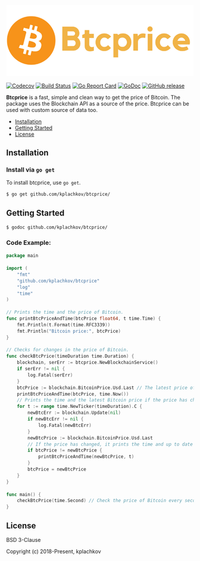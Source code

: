 <p align="center"><img src="image/Btcprice.png" alt="Btcprice"></p>

[![Codecov](https://img.shields.io/codecov/c/github/kplachkov/btcprice.svg?style=flat-square)](https://codecov.io/gh/kplachkov/btcprice)
[![Build Status](https://img.shields.io/travis/kplachkov/btcprice.svg?style=flat-square)](https://travis-ci.org/kplachkov/btcprice)
[![Go Report Card](https://goreportcard.com/badge/github.com/kplachkov/btcprice?style=flat-square)](https://goreportcard.com/report/github.com/kplachkov/btcprice)
[![GoDoc](https://godoc.org/github.com/kplachkov/btcprice?status.svg)](https://godoc.org/github.com/kplachkov/btcprice)
[![GitHub release](https://img.shields.io/github/release/kplachkov/btcprice.svg?style=flat-square)](https://github.com/kplachkov/btcprice/releases)

**Btcprice** is a fast, simple and clean way to get the price of Bitcoin. The package uses the Blockchain API as a source of the price. Btcprice can be used with custom source of data too.

* [Installation](#installation)
* [Getting Started](#getting-started)
* [License](#license)


## Installation

### Install via `go get`

To install btcprice, use `go get`.

```bash
$ go get github.com/kplachkov/btcprice/
```

## Getting Started

```bash
$ godoc github.com/kplachkov/btcprice/
```

### Code Example:
```go
package main

import (
	"fmt"
	"github.com/kplachkov/btcprice"
	"log"
	"time"
)

// Prints the time and the price of Bitcoin.
func printBtcPriceAndTime(btcPrice float64, t time.Time) {
	fmt.Println(t.Format(time.RFC3339))
	fmt.Println("Bitcoin price:", btcPrice)
}

// Checks for changes in the price of Bitcoin.
func checkBtcPrice(timeDuration time.Duration) {
	blockchain, serErr := btcprice.NewBlockchainService()
	if serErr != nil {
		log.Fatal(serErr)
	}
	btcPrice := blockchain.BitcoinPrice.Usd.Last // The latest price of Bitcoin.
	printBtcPriceAndTime(btcPrice, time.Now())
	// Prints the time and the latest Bitcoin price if the price has changed.
	for t := range time.NewTicker(timeDuration).C {
		newBtcErr := blockchain.Update(nil)
		if newBtcErr != nil {
			log.Fatal(newBtcErr)
		}
		newBtcPrice := blockchain.BitcoinPrice.Usd.Last
		// If the price has changed, it prints the time and up to date price.
		if btcPrice != newBtcPrice {
			printBtcPriceAndTime(newBtcPrice, t)
		}
		btcPrice = newBtcPrice
	}
}

func main() {
	checkBtcPrice(time.Second) // Check the price of Bitcoin every second.
}

```

## License

BSD 3-Clause

Copyright (c) 2018-Present, kplachkov